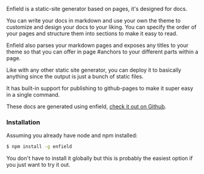 Enfield is a static-site generator based on pages, it's designed for docs.

You can write your docs in markdown and use your own the theme to customize and design your docs to your liking. You can specify the order of your pages and structure them into sections to make it easy to read.

Enfield also parses your markdown pages and exposes any titles to your theme so that you can offer in page #anchors to your different parts within a page.

Like with any other static site generator, you can deploy it to basically anything since the output is just a bunch of static files.

It has built-in support for publishing to github-pages to make it super easy in a single command.

These docs are generated using enfield, [check it out on Github](https://github.com/mattvagni/enfield-docs).

### Installation
Assuming you already have node and npm installed:
```bash
$ npm install -g enfield
```
You don't have to install it globally but this is probably the easiest option if you just want to try it out.
